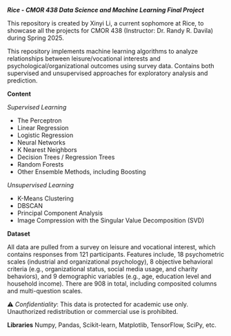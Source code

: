 _**Rice - CMOR 438 Data Science and Machine Learning Final Project**_

This repository is created by Xinyi Li, a current sophomore at Rice, to showcase all the projects for CMOR 438 (Instructor: Dr. Randy R. Davila) during Spring 2025. 

This repository implements machine learning algorithms to analyze relationships between leisure/vocational interests and psychological/organizational outcomes using survey data. Contains both supervised and unsupervised approaches for exploratory analysis and prediction.

**Content**

_Supervised Learning_
- The Perceptron
- Linear Regression
- Logistic Regression
- Neural Networks
- K Nearest Neighbors
- Decision Trees / Regression Trees
- Random Forests
- Other Ensemble Methods, including Boosting

_Unsupervised Learning_
- K-Means Clustering
- DBSCAN
- Principal Component Analysis
- Image Compression with the Singular Value Decomposition (SVD)

**Dataset**

All data are pulled from a survey on leisure and vocational interest, which contains responses from 121 participants. Features include, 18 psychometric scales (industrial and organizational psychology), 8 objective behavioral criteria (e.g., organizational status, social media usage, and charity behaviors), and 9 demographic variables (e.g., age, education level and household income). There are 908 in total, including composited columns and multi-question scales. 

⚠️ *Confidentiality*: This data is protected for academic use only. Unauthorized redistribution or commercial use is prohibited.

**Libraries**
Numpy, Pandas, Scikit-learn, Matplotlib, TensorFlow, SciPy, etc.
